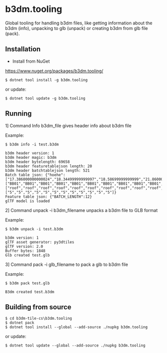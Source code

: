 # b3dm.tooling

Global tooling for handling b3dm files, like getting information about the b3dm (info), unpacking to glb (unpack) or creating b3dm from glb file (pack).

## Installation

- Install from NuGet

https://www.nuget.org/packages/b3dm.tooling/

```
$ dotnet tool install -g b3dm.tooling
```

or update:

```
$ dotnet tool update -g b3dm.tooling

```

## Running

1] Command Info b3dm_file gives header info about b3dm file

Example:

```
$ b3dm info -i test.b3dm

b3dm header version: 1
b3dm header magic: b3dm
b3dm header bytelength: 69658
b3dm header featuretablejson length: 20
b3dm header batchtablejson length: 521
Batch table json: {"hoehe":["17.386000000000024","18.34499999999997","18.58699999999999","21.860000000000014","10.168000000000006","20.584000000000003","19.70599999999996","19.817000000000007","20.000999999999976","16.577999999999975","17.865999999999985","17.745000000000005"],"citygml_class":["BB01","BB01","BB01","BB01","BB01","BB01","BB01","BB01","BB01","BB01","BB01","BB01"],"surfaceType":["roof","roof","roof","roof","roof","roof","roof","roof","roof","roof","roof","roof"],"Region":["5","5","5","5","5","5","5","5","5","5","5","5"]}
Feature table json: {"BATCH_LENGTH":12}
glTF model is loaded
```

2] Command unpack -i b3dm_filename unpacks a b3dm file to GLB format

Example:

```
$ b3dm unpack -i test.b3dm

b3dm version: 1
glTF asset generator: py3dtiles
glTF version: 2.0
Buffer bytes: 1848
Glb created test.glb
```

3] Command pack -i glb_filename to pack a glb to b3dm file

Example:

```
$ b3dm pack test.glb

B3dm created test.b3dm
```

## Building from source

```
$ cd b3dm-tile-cs\b3dm.tooling
$ dotnet pack
$ dotnet tool install --global --add-source ./nupkg b3dm.tooling
```

or update:

```
$ dotnet tool update --global --add-source ./nupkg b3dm.tooling
```



